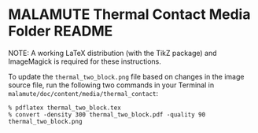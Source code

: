 # MALAMUTE Thermal Contact Media Folder README

NOTE: A working LaTeX distribution (with the TikZ package) and ImageMagick is
required for these instructions.

To update the `thermal_two_block.png` file based on changes in the image source
file, run the following two commands in your Terminal in
`malamute/doc/content/media/thermal_contact`:

```
% pdflatex thermal_two_block.tex
% convert -density 300 thermal_two_block.pdf -quality 90 thermal_two_block.png
```
